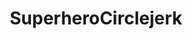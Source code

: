 ---
title: SuperheroCirclejerk
crosslinks:
- DC_Cinematic
- marvelstudios
- moviescirclejerk
- TheRedPillCirclejerk
- xkcd
- AskHistorians
---